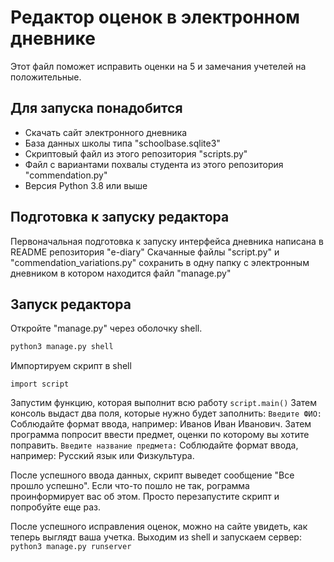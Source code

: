 # Редактор оценок в электронном дневнике
Этот файл поможет исправить оценки на 5 и замечания учетелей на положительные.

## Для запуска понадобится
- Скачать сайт электронного дневника
- База данных школы типа "schoolbase.sqlite3"
- Скриптовый файл из этого репозитория "scripts.ру"
- Файл с вариантами похвалы студента из этого репозитория "commendation.ру"
- Версия Python 3.8 или выше

## Подготовка к запуску редактора
Первоначальная подготовка к запуску интерфейса дневника написана в README репозитория "e-diary"
Скачанные файлы "script.ру" и "commendation_variations.ру" сохранить в одну папку с электронным дневником в котором находится файл "manage.ру"

## Запуск редактора
Откройте "manage.ру" через оболочку shell.
```python
python3 manage.py shell
```
Импортируем скрипт в shell

```import script```

Запустим функцию, которая выполнит всю работу
```script.main()```
Затем консоль выдаст два поля, которые нужно будет заполнить:
```Введите ФИО:```
Соблюдайте формат ввода, например: Иванов Иван Иванович.
Затем программа попросит ввести предмет, оценки по которому вы хотите поправить.
```Введите название предмета:```
Соблюдайте формат ввода, например: Русский язык или Физкультура.

После успешного ввода данных, скрипт выведет сообщение "Все прошло успешно".
Если что-то пошло не так, рограмма проинформирует вас об этом. Просто перезапустите скрипт и попробуйте еще раз.

После успешного исправления оценок, можно на сайте увидеть, как теперь выглядт ваша учетка. Выходим из shell и запускаем сервер:
```python3 manage.py runserver```
